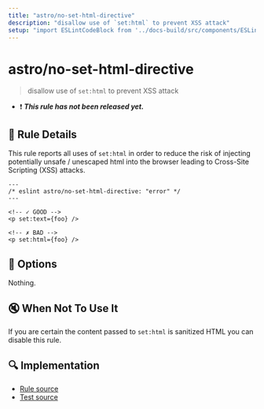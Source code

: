 ```yaml
---
title: "astro/no-set-html-directive"
description: "disallow use of `set:html` to prevent XSS attack"
setup: "import ESLintCodeBlock from '../docs-build/src/components/ESLintCodeBlockWrap.astro'"
---
```


# astro/no-set-html-directive

> disallow use of `set:html` to prevent XSS attack

- :exclamation: <badge text="This rule has not been released yet." vertical="middle" type="error"> **_This rule has not been released yet._** </badge>

## :book: Rule Details

This rule reports all uses of `set:html` in order to reduce the risk of injecting potentially unsafe / unescaped html into the browser leading to Cross-Site Scripting (XSS) attacks.

<ESLintCodeBlock>

<!--eslint-skip-->

```astro
---
/* eslint astro/no-set-html-directive: "error" */
---

<!-- ✓ GOOD -->
<p set:text={foo} />

<!-- ✗ BAD -->
<p set:html={foo} />
```

</ESLintCodeBlock>

## :wrench: Options

Nothing.

## :mute: When Not To Use It

If you are certain the content passed to `set:html` is sanitized HTML you can disable this rule.

## :mag: Implementation

- [Rule source](https://github.com/ota-meshi/eslint-plugin-astro/blob/main/src/rules/no-set-html-directive.ts)
- [Test source](https://github.com/ota-meshi/eslint-plugin-astro/blob/main/tests/src/rules/no-set-html-directive.ts)
